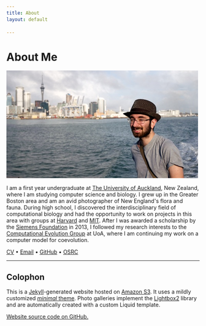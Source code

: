 ```yaml
---
title: About
layout: default

---
```


# About Me

![Me](me.jpg)

I am a first year undergraduate at [The University of Auckland](//auckland.ac.nz/), New Zealand, where I am studying computer science and biology. I grew up in the Greater Boston area and am an avid photographer of New England's flora and fauna. During high school, I discovered the interdisciplinary field of computational biology and had the opportunity to work on projects in this area with groups at [Harvard](//www.oeb.harvard.edu/faculty/girguis/) and [MIT](//compbio.mit.edu/). After I was awarded a scholarship by the [Siemens Foundation](//www.siemens-foundation.org/en/competition/2013_winners.htm) in 2013, I followed my research interests to the [Computational Evolution Group](//compevol.auckland.ac.nz/) at UoA, where I am continuing my work on a computer model for coevolution.

[CV](cv.pdf) • [Email](mailto:arman@armanbilge.com) • [GitHub](//github.com/armanbilge) • [OSRC](//osrc.dfm.io/armanbilge)

---

## Colophon 

This is a [Jekyll](//www.jekyllrb.com/)-generated website hosted on [Amazon S3](//aws.amazon.com/s3). It uses a mildly customized [*minimal* theme](//github.com/orderedlist/minimal). Photo galleries implement the [Lightbox2](//lokeshdhakar.com/projects/lightbox2/) library and are automatically created with a custom Liquid template.

[Website source code on GitHub.](//github.com/armanbilge/armanbilge.github.io)
